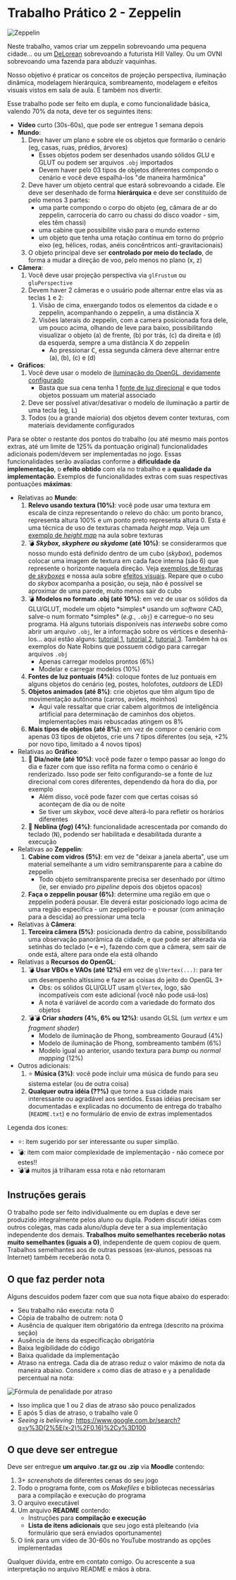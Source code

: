 # Trabalho Prático 2 - Zeppelin

![Zeppelin](images/zeppelin.png)

Neste trabalho, vamos criar um zeppelin sobrevoando uma pequena cidade...
ou um [DeLorean](https://pt.wikipedia.org/wiki/Back_to_the_Future) sobrevoando
a futurista Hill Valley. Ou um OVNI sobrevoando uma fazenda para
abduzir vaquinhas.

Nosso objetivo é praticar os conceitos de projeção perspectiva,
iluminação dinâmica, modelagem hierárquica, sombreamento, modelagem e
efeitos visuais vistos em sala de aula. E também nos divertir.

Esse trabalho pode ser feito em dupla, e como funcionalidade básica,
valendo 70% da nota, deve ter os seguintes itens:

- **Vídeo** curto (30s-60s), que pode ser entregue 1 semana depois
- **Mundo**:
  1. Deve haver um plano e sobre ele os objetos que formarão o cenário
     (eg, casas, ruas, prédios, árvores)
     - Esses objetos podem ser desenhados usando sólidos GLU e GLUT ou
       podem ser arquivos `.obj` importados
     - Devem haver pelo 03 tipos de objetos diferentes compondo o cenário e
       você deve espalhá-los "de maneira harmônica"
  1. Deve haver um objeto central que estará sobrevoando a cidade. Ele
     deve ser desenhado de forma **hierárquica** e deve ser constituído de
     pelo menos 3 partes:
     - uma parte compondo o corpo do objeto (eg, câmara de ar do zeppelin,
       carroceria do carro ou chassi do disco voador - sim, eles têm chassi)
     - uma cabine que possibilite visão para o mundo externo
     - um objeto que tenha uma rotação contínua em torno do próprio eixo
       (eg, hélices, rodas, anéis concêntricos anti-gravitacionais)
  1. O objeto principal deve ser **controlado por meio do teclado**, de
     forma a mudar a direção de voo, pelo menos no plano (x, z)
- **Câmera**:
  1. Você deve usar projeção perspectiva via `glFrustum` ou `gluPerspective`
  1. Devem haver 2 câmeras e o usuário pode alternar entre elas via as teclas
     <kbd>1</kbd> e <kbd>2</kbd>:
     1. Visão de cima, enxergando todos os elementos da cidade e o zeppelin,
        acompanhando o zeppelin, a uma distância X
     1. Visões laterais do zeppelin, com a camera posicionada fora dele,
        um pouco acima, olhando de leve para baixo, possibilitando visualizar
        o objeto (a) de frente, (b) por trás, (c) da direita e (d) da esquerda,
        sempre a uma distância X do zeppelin
        - Ao pressionar <kbd>C</kbd>, essa segunda câmera deve alternar entre
          (a), (b), (c) e (d)
- **Gráficos**:
  1. Você deve usar o modelo de
     [iluminação do OpenGL, devidamente configurado][lighting]
     - Basta que sua cena tenha 1
       [fonte de luz direcional][lighting-directional] e que todos objetos
       possuam um material associado
    1. Deve ser possível ativar/desativar o modelo de iluminação a partir de uma
       tecla (eg, <kbd>L</kbd>)
    1. Todos (ou a grande maioria) dos objetos devem conter texturas,
       com materiais devidamente configurados

Para se obter o restante dos pontos do trabalho (ou até mesmo mais pontos
extras, até um limite de 125% da pontuação original) funcionalidades adicionais
podem/devem ser implementadas no jogo. Essas funcionalidades serão avaliadas
conforme a **dificuldade da implementação**, o **efeito obtido** com ela no
trabalho e a **qualidade da implementação**. Exemplos de funcionalidades
extras com suas respectivas pontuações **máximas**:

- Relativas ao **Mundo**:
  1. **Relevo usando textura (10%)**: você pode usar uma
     textura em escala de cinza representando o relevo do chão: um ponto branco,
     representa altura 100% e um ponto preto representa altura 0. Esta é uma
     técnica de uso de texturas chamada _height map_. Veja um
     [exemplo de _height map_][height-map] na aula sobre texturas
  1. :bomb: **_Skybox, skyphere ou skydome_ (até 10%)**: se considerarmos
     que nosso mundo está definido dentro de um cubo (_skybox_), podemos
     colocar uma imagem de textura em cada face interna (são 6) que
     represente o horizonte naquela direção. Veja
     [exemplos de texturas de _skyboxes_][skybox] e nossa aula sobre
     [efeitos visuais][visual-fx]. Repare que o cubo do _skybox_ acompanha
     a posição, ou seja, não é possível se aproximar de uma parede, muito
     menos sair do cubo
  1. :bomb: **Modelos no formato .obj (até 10%)**: em vez de usar os
     sólidos da GLU/GLUT, modele um objeto \*simples\* usando um _software_
     CAD, salve-o num formato \*simples\* (_e.g._, `.obj`) e carregue-o no
     seu programa. Há alguns tutoriais disponíveis nas _interwebs_ sobre
     como abrir um arquivo `.obj`, ler a informação sobre os vértices e
     desenhá-los... aqui estão alguns: [tutorial 1][obj-tut-1],
     [tutorial 2][obj-tut-2], [tutorial 3][obj-tut-3]. Também há os exemplos
     do Nate Robins que possuem código para carregar arquivos `.obj`
     - Apenas carregar modelos prontos (6%)
     - Modelar e carregar modelos (10%)
  1. **Fontes de luz pontuais (4%)**: coloque fontes de luz pontuais em
     alguns objetos do cenário (eg, postes, holofotes, _outdoors_ de LED)
  1. **Objetos animados (até 8%)**: crie objetos que têm algum tipo de
     movimentação autônoma (carros, aviões, moinhos)
     - Aqui vale ressaltar que criar cabem algoritmos de inteligência
       artificial para determinação de caminhos dos objetos. Implementações
       mais rebuscadas atingem os 8%
  1. **Mais tipos de objetos (até 8%)**: em vez de compor o cenário com apenas
     03 tipos de objetos, crie uns 7 tipos diferentes (ou seja, +2% por novo
     tipo, limitado a 4 novos tipos)
- Relativas ao **Gráfico**:
  1. :star2: **Dia/noite (até 10%)**: você pode fazer o tempo passar ao longo do dia
     e fazer com que isso reflita na forma como o cenário é renderizado. Isso
     pode ser feito configurando-se a fonte de luz direcional com cores
     diferentes, dependendo da hora do dia, por exemplo
     - Além disso, você pode fazer com que certas coisas só aconteçam de
       dia ou de noite
     - Se tiver um _skybox_, você deve alterá-lo para refletir os horários
       diferentes
  1. :star2: **Neblina (_fog_) (4%)**: funcionalidade acrescentada por
     comando do teclado (<kbd>N</kbd>), podendo ser habilitada e
     desabilitada durante a execução
- Relativas ao **Zeppelin**:  
  1. **Cabine com vidros (5%)**: em vez de "deixar a janela aberta", use
     um material semelhante a um vidro semitransparente para a cabine do
     zeppelin
     - Todo objeto semitransparente precisa ser desenhado por último (ie, ser
       enviado pro _pipeline_ depois dos objetos opacos)
  1. **Faça o zeppelin pousar (6%)**: determine uma região em que o zeppelin
     poderá pousar. Ele deverá estar posicionado logo acima de uma região
     específica - um zeppeliporto - e pousar (com animação para a descida)
     ao pressionar uma tecla
- Relativas à **Câmera**:
  1. **Terceira câmera (5%)**: posicionada dentro da cabine, possibilitando
     uma observação panorâmica da cidade, e que pode ser alterada via
     setinhas do teclado (<kbd>➡️</kbd> e <kbd>⬅️</kbd>), fazendo com que a
     câmera, sem sair de onde está, altere para onde ela está olhando
- Relativas a **Recursos do OpenGL**:
  1. :bomb: **Usar VBOs e VAOs (até 12%)** em vez de `glVertex(...)`: para ter
     um desempenho altíssimo e fazer as coisas do jeito do OpenGL 3+
     - Obs: os sólidos GLU/GLUT usam `glVertex`, logo, são incompatíveis com
       este adicional (você não pode usá-los)
     - A nota é variável de acordo com a variedade do formato dos objetos
  1. :bomb::bomb: **Criar _shaders_ (4%, 6% ou 12%)**: usando GLSL
     (um _vertex_ e um _fragment shader_)
     - Modelo de iluminação de Phong, sombreamento Gouraud (4%)
     - Modelo de iluminação de Phong, sombreamento também (6%)
     - Modelo igual ao anterior, usando textura para _bump_ ou _normal mapping_
       (12%)
- Outros adicionais:
  1. :star: **Música (3%)**: você pode incluir uma música de fundo para
     seu sistema estelar (ou de outra coisa)
  1. **Qualquer outra idéia (??%)** que torne a sua cidade mais interessante ou
     agradável aos sentidos. Essas idéias precisam ser documentadas e
     explicadas no documento de entrega do trabalho (`README.txt`) e no
     formulário de envio de extras implementados


Legenda dos ícones:
  - :star:: item sugerido por ser interessante ou super simplão.
  - :bomb:: item com maior complexidade de implementação - não
    comece por estes!!
  - :bomb::bomb: muitos já trilharam essa rota e não retornaram

## Instruções gerais

O trabalho pode ser feito individualmente ou em duplas e deve ser produzido
integralmente pelos aluno ou dupla. Podem discutir idéias com outros colegas,
mas cada aluno/dupla deve ter a sua implementação independente dos demais.
**Trabalhos muito semelhantes receberão notas muito semelhantes (iguais a 0)**,
independente de quem copiou de quem. Trabalhos semelhantes aos de outras
pessoas (ex-alunos, pessoas na Internet) também receberão nota 0.


## O que faz perder nota

Alguns descuidos podem fazer com que sua nota fique abaixo do esperado:
- Seu trabalho não executa: nota 0
- Cópia de trabalho de outrem: nota 0
- Ausência de qualquer item obrigatório da entrega (descrito na próxima seção)
- Ausência de itens da especificação obrigatória
- Baixa legibilidade do código
- Baixa qualidade da implementação
- Atraso na entrega. Cada dia de atraso reduz o valor máximo de nota da
 maneira abaixo. Considere `x` como dias de atraso e `y` a penalidade
 percentual na nota:

![Fórmula de penalidade por atraso](../../images/penalidade-por-atraso.png)
- Isso implica que 1 ou 2 dias de atraso são pouco penalizados
- E após 5 dias de atraso, o trabalho vale 0
- _Seeing is believing_:
  https://www.google.com.br/search?q=y%3D(2%5E(x-2)%2F0.16)%2Cy%3D100


## O que deve ser **entregue**

Deve ser entregue **um arquivo .tar.gz ou .zip** via **Moodle** contendo:
 1. 3+ _screenshots_ de diferentes cenas do seu jogo
 1. Todo o programa fonte, com os _Makefiles_ e bibliotecas necessárias
    para a compilação e execução do programa
 1. O arquivo executável
 1. Um arquivo **README** contendo:
    - Instruções para **compilação e execução**
    - **Lista de itens adicionais** que seu jogo está pleiteando
      (via formulário que será enviados oportunamente)
 1. O link para um vídeo de 30-60s no YouTube mostrando as opções implementadas

Qualquer dúvida, entre em contato comigo. Ou acrescente a sua interpretação no
arquivo README e mãos à obra.


[lighting-directional]: http://fegemo.github.io/cefet-cg/classes/lighting/#37
[obj-tut-1]: http://www.opengl-tutorial.org/beginners-tutorials/tutorial-7-model-loading/
[obj-tut-2]: http://netization.blogspot.in/2014/10/loading-obj-files-in-opengl.html
[obj-tut-3]: https://tutorialsplay.com/opengl/2014/09/17/lesson-9-loading-wavefront-obj-3d-models/
[visual-fx]: http://fegemo.github.io/cefet-cg/classes/visual-effects/#4
[height-map]: http://fegemo.github.io/cefet-cg/classes/textures/#43
[skybox]: https://www.google.com.br/search?q=skybox&safe=off&hl=pt-BR&source=lnms&tbm=isch&sa=X&ei=jMM_VenRNKuasQSCwYDABw&ved=0CAgQ_AUoAg&biw=1366&bih=599
[lighting]: http://fegemo.github.io/cefet-cg/classes/lighting/#26

